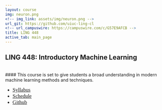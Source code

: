 ```yaml
---
layout: course
img: neuron.png
<!-- img_link: assets/img/neuron.png -->
url_git: https://github.com/uiuc-ling-cl
<!-- url_campuswire: https://campuswire.com/c/G57E9AFCB -->
title: LING 448
active_tab: main_page 
---
```


## LING 448: Introductory Machine Learning 
<br/>
#### This course is set to give students a broad understanding in modern machine learning methods and techniques.

* <span style="font-family:Papyrus; font-size:1.2em;">[Syllabus](syllabus.html)</span>
* <span style="font-family:Papyrus; font-size:1.2em;">[Schedule](schedule.html)</span>
* <span style="font-family:Papyrus; font-size:1.2em;">[Github](https://github.com/uiuc-ling-cl)</span>
<!-- * <span style="font-family:Papyrus; font-size:1.2em;">[Campuswire](https://campuswire.com/c/G57E9AFCB)</span> -->

